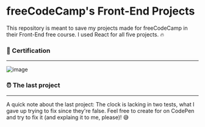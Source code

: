 # freeCodeCamp's Front-End Projects

This repository is meant to save my projects made for freeCodeCamp in their Front-End free course.
I used React for all five projects. 🔥

### 📃 Certification

-----

![image](https://i.ibb.co/zbxP4T8/react.png)

### ⏰ The last project

-----

A quick note about the last project: The clock is lacking in two tests, what I gave up trying to fix since they're false. Feel free to create for on CodePen and try to fix it (and explaing it to me, please)! 😅

